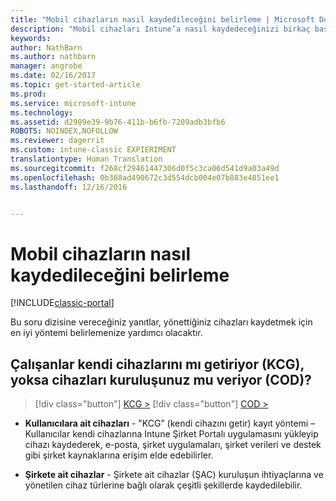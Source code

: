 ```yaml
---
title: "Mobil cihazların nasıl kaydedileceğini belirleme | Microsoft Docs"
description: "Mobil cihazları Intune’a nasıl kaydedeceğinizi birkaç basit soruyu yanıtlayarak kararlaştırın"
keywords: 
author: NathBarn
ms.author: nathbarn
manager: angrobe
ms.date: 02/16/2017
ms.topic: get-started-article
ms.prod: 
ms.service: microsoft-intune
ms.technology: 
ms.assetid: d2989e39-9b76-411b-b6fb-7209adb3bfb6
ROBOTS: NOINDEX,NOFOLLOW
ms.reviewer: dagerrit
ms.custom: intune-classic EXPIERIMENT
translationtype: Human Translation
ms.sourcegitcommit: f268cf29461447306d0f5c3ca06d541d9a03a49d
ms.openlocfilehash: 0b368ad490672c3d554dcb004e07b883e4851ee1
ms.lasthandoff: 12/16/2016


---
```


# <a name="choose-how-to-enroll-mobile-devices"></a>Mobil cihazların nasıl kaydedileceğini belirleme

[!INCLUDE[classic-portal](../includes/classic-portal.md)]

Bu soru dizisine vereceğiniz yanıtlar, yönettiğiniz cihazları kaydetmek için en iyi yöntemi belirlemenize yardımcı olacaktır.

## <a name="do-employees-bring-their-own-devices-byod-or-are-devices-provided-by-your-organization-cod"></a>**Çalışanlar kendi cihazlarını mı getiriyor (KCG), yoksa cihazları kuruluşunuz mu veriyor (COD)?**

> [!div class="button"]
[KCG >](choose-how-to-enroll-devices2.md)
> [!div class="button"]
[COD >](choose-how-to-enroll-devices3.md)

- **Kullanıcılara ait cihazları** - "KCG” (kendi cihazını getir) kayıt yöntemi – Kullanıcılar kendi cihazlarına Intune Şirket Portalı uygulamasını yükleyip cihazı kaydederek, e-posta, şirket uygulamaları, şirket verileri ve destek gibi şirket kaynaklarına erişim elde edebilirler.  

- **Şirkete ait cihazlar** - Şirkete ait cihazlar (ŞAC) kuruluşun ihtiyaçlarına ve yönetilen cihaz türlerine bağlı olarak çeşitli şekillerde kaydedilebilir.

